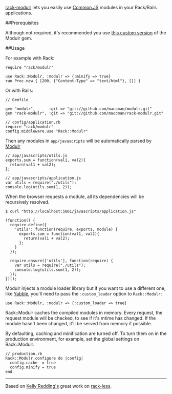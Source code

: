 [rack-modulr](http://github.com/maccman/rack-modulr) lets you easily use [Common.JS](http://www.sitepen.com/blog/2010/07/16/asynchronous-commonjs-modules-for-the-browser-and-introducing-transporter/) modules in your Rack/Rails applications. 

##Prerequisites

Although not required, it's recommended you use [this custom version](https://github.com/maccman/modulr) of the Modulr gem.

##Usage

For example with Rack:

    require "rack/modulr"

    use Rack::Modulr, :modulr => {:minify => true}
    run Proc.new { [200, {"Content-Type" => "text/html"}, []] }

Or with Rails:

    // Gemfile

    gem "modulr",      :git => "git://github.com/maccman/modulr.git"    
    gem "rack-modulr", :git => "git://github.com/maccman/rack-modulr.git"
    
    // config/application.rb
    require "rack/modulr"
    config.middleware.use "Rack::Modulr"
    
Then any modules in `app/javascripts` will be automatically parsed by [Modulr](https://github.com/maccman/modulr)
  
    // app/javascripts/utils.js    
    exports.sum = function(val1, val2){
      return(val1 + val2);
    };
    
    // app/javascripts/application.js
    var utils = require("./utils");
    console.log(utils.sum(1, 2));
    
When the browser requests a module, all its dependencies will be recursively resolved.

    $ curl "http://localhost:5001/javascripts/application.js"
   
    (function() {
      require.define({
        'utils': function(require, exports, module) {
          exports.sum = function(val1, val2){
            return(val1 + val2);
          };
        }
      });
      
      require.ensure(['utils'], function(require) {
        var utils = require("./utils");
        console.log(utils.sum(1, 2));
      });
    })();

Modulr injects a module loader library but if you want to use a different one, like  [Yabble](https://github.com/jbrantly/yabble), you'll need to pass the `:custom_loader` option to `Rack::Modulr`:
  
    use Rack::Modulr, :modulr => {:custom_loader => true}
    
Rack::Modulr caches the compiled modules in memory. Every request, the request module will be checked, to see if it's mtime has changed. If the module hasn't been changed, it'll be served from memory if possible. 

By defaulting, caching and minification are turned off. To turn them on in the production environment, for example, set the global settings on Rack::Modulr.
    
    // production.rb
    Rack::Modulr.configure do |config|
      config.cache  = true
      config.minify = true
    end

----------------------------------------------------  
  
Based on [Kelly Redding's](https://github.com/kelredd) great work on [rack-less](http://github.com/kelredd/rack-less).
